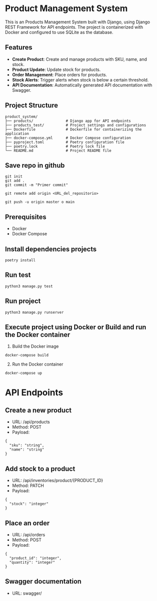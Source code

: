
# Product Management System

This is an Products Management System built with Django, using Django REST Framework for API endpoints. 
The project is containerized with Docker and configured to use SQLite as the database.

## Features

- **Create Product**: Create and manage products with SKU, name, and stock.
- **Product Update**: Update stock for products.
- **Order Management**: Place orders for products.
- **Stock Alerts**: Trigger alerts when stock is below a certain threshold.
- **API Documentation**: Automatically generated API documentation with Swagger.

## Project Structure
```
product_system/
├── products/               # Django app for API endpoints
├── products_test/          # Project settings and configurations
├── Dockerfile              # Dockerfile for containerizing the application
├── docker-compose.yml      # Docker Compose configuration
├── pyproject.toml          # Poetry configuration file
├── poetry.lock             # Poetry lock file
└── README.md               # Project README file
```

## Save repo in github
```
git init
git add .
git commit -m "Primer commit"

git remote add origin <URL_del_repositorio>

git push -u origin master o main
```

## Prerequisites

- Docker
- Docker Compose


## Install dependencies projects 
```
poetry install
```

## Run test
```
python3 manage.py test
```

## Run project
```
python3 manage.py runserver
```

## Execute project using Docker or Build and run the Docker container

1. Build the Docker image
```
docker-compose build
```
2. Run the Docker container
```
docker-compose up
```

# API Endpoints

## Create a new product

- URL: /api/products
- Method: POST
- Payload:
```
{
  "sku": "string",
  "name": "string"
}
```

## Add stock to a product

- URL: /api/inventories/product/{PRODUCT_ID}
- Method: PATCH
- Payload:
```
{
  "stock": "integer"
}
```

## Place an order

- URL: /api/orders
- Method: POST
- Payload:
```
{
  "product_id": "integer",
  "quantity": "integer"
}
```
## Swagger documentation

- URL: swagger/